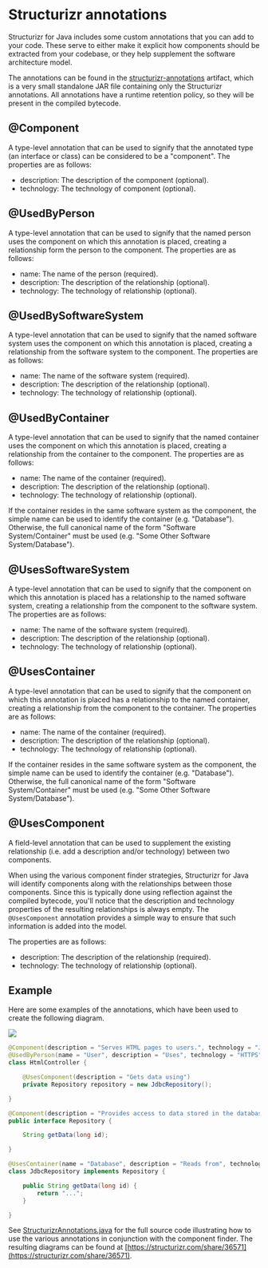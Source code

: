# Structurizr annotations

Structurizr for Java includes some custom annotations that you can add to your code. These serve to either make it explicit how components should be extracted from your codebase, or they help supplement the software architecture model.

The annotations can be found in the [structurizr-annotations](https://bintray.com/structurizr/maven/structurizr-java) artifact, which is a very small standalone JAR file containing only the Structurizr annotations. All annotations have a runtime retention policy, so they will be present in the compiled bytecode.

## @Component

A type-level annotation that can be used to signify that the annotated type (an interface or class) can be considered to be a "component". The properties are as follows:

- description: The description of the component (optional).
- technology: The technology of component (optional).

## @UsedByPerson

A type-level annotation that can be used to signify that the named person uses the component on which this annotation is placed, creating a relationship form the person to the component. The properties are as follows:

- name: The name of the person (required).
- description: The description of the relationship (optional).
- technology: The technology of relationship (optional).

## @UsedBySoftwareSystem

A type-level annotation that can be used to signify that the named software system uses the component on which this annotation is placed, creating a relationship from the software system to the component. The properties are as follows:

- name: The name of the software system (required).
- description: The description of the relationship (optional).
- technology: The technology of relationship (optional).

## @UsedByContainer

A type-level annotation that can be used to signify that the named container uses the component on which this annotation is placed, creating a relationship from the container to the component. The properties are as follows:

- name: The name of the container (required).
- description: The description of the relationship (optional).
- technology: The technology of relationship (optional).

If the container resides in the same software system as the component, the simple name can be used to identify the container (e.g. "Database"). Otherwise, the full canonical name of the form "Software System/Container" must be used (e.g. "Some Other Software System/Database").

## @UsesSoftwareSystem

A type-level annotation that can be used to signify that the component on which this annotation is placed has a relationship to the named software system, creating a relationship from the component to the software system. The properties are as follows:

- name: The name of the software system (required).
- description: The description of the relationship (optional).
- technology: The technology of relationship (optional).

## @UsesContainer

A type-level annotation that can be used to signify that the component on which this annotation is placed has a relationship to the named container, creating a relationship from the component to the container. The properties are as follows:

- name: The name of the container (required).
- description: The description of the relationship (optional).
- technology: The technology of relationship (optional).

If the container resides in the same software system as the component, the simple name can be used to identify the container (e.g. "Database"). Otherwise, the full canonical name of the form "Software System/Container" must be used (e.g. "Some Other Software System/Database").

## @UsesComponent

A field-level annotation that can be used to supplement the existing relationship (i.e. add a description and/or technology) between two components.

When using the various component finder strategies, Structurizr for Java will identify components along with the relationships between those components. Since this is typically done using reflection against the compiled bytecode, you'll notice that the description and technology properties of the resulting relationships is always empty. The ```@UsesComponent``` annotation provides a simple way to ensure that such information is added into the model.

The properties are as follows:

- description: The description of the relationship (required).
- technology: The technology of relationship (optional).

## Example

Here are some examples of the annotations, which have been used to create the following diagram.

![](images/structurizr-annotations-1.png)

```java
@Component(description = "Serves HTML pages to users.", technology = "Java")
@UsedByPerson(name = "User", description = "Uses", technology = "HTTPS")
class HtmlController {

    @UsesComponent(description = "Gets data using")
    private Repository repository = new JdbcRepository();

}
```

```java
@Component(description = "Provides access to data stored in the database.", technology = "Java and JPA")
public interface Repository {

    String getData(long id);

}
```

```java
@UsesContainer(name = "Database", description = "Reads from", technology = "JDBC")
class JdbcRepository implements Repository {

    public String getData(long id) {
        return "...";
    }

}
```

See [StructurizrAnnotations.java](https://github.com/structurizr/java-extensions/blob/master/structurizr-examples/src/com/structurizr/example/StructurizrAnnotations.java) for the full source code illustrating how to use the various annotations in conjunction with the component finder. The resulting diagrams can be found at [https://structurizr.com/share/36571](https://structurizr.com/share/36571).
